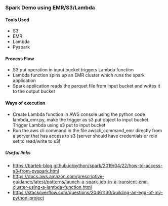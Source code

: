 ### Spark Demo using EMR/S3/Lambda
#### Tools Used
- S3
- EMR
- Lambda
- Pyspark
  
#### Process Flow
- S3 put operation in input bucket triggers Lambda function
- Lambda function spins up an EMR cluster which runs the spark application
- Spark application reads the parquet file from input bucket and writes it to the output bucket

#### Ways of execution
- Create Lambda function in AWS console using the python code lambda_emr.py, make the trigger as s3 put object to input bucket. Trigger Lambda using s3 put to input bucket
- Run the aws cli command in the file awscli_command_emr directly from a server that has access to s3 (server should have credentials or role set to read/write to s3)

##### Useful links
- https://bartek-blog.github.io/python/spark/2019/04/22/how-to-access-s3-from-pyspark.html
- https://docs.aws.amazon.com/prescriptive-guidance/latest/patterns/launch-a-spark-job-in-a-transient-emr-cluster-using-a-lambda-function.html
- https://stackoverflow.com/questions/20461130/building-an-egg-of-my-python-project




